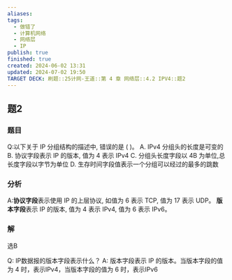 ```yaml
---
aliases: 
tags:
  - 做错了
  - 计算机网络
  - 网络层
  - IP
publish: true
finished: true
created: 2024-06-02 13:31
updated: 2024-07-02 19:50
TARGET DECK: 刷题::25计网-王道::第 4 章 网络层::4.2 IPV4::题2
---
```


## 题2
### 题目
Q:以下关于 IP 分组结构的描述中, 错误的是 ( )。
A. IPv4 分组头的长度是可变的
B. 协议字段表示 IP 的版本, 值为 4 表示 IPv4
C. 分组头长度字段以 4B 为单位,总长度字段以字节为单位
D. 生存时间字段值表示一个分组可以经过的最多的跳数
### 分析
A:**协议字段**表示使用 IP 的上层协议, 如值为 6 表示 TCP, 值为 17 表示 UDP。
**版本字段**表示 IP  的版本, 值为 4 表示 IPv4, 值为 6 表示 IPv6。
### 解
选B 
<!--ID: 1719981463908-->



Q: IP数据报的版本字段表示什么？
A: 版本字段表示 IP 的版本。当版本字段的值为 4 时，表示IPv4，当版本字段的值为 6 时，表示IPv6
<!--ID: 1719981463913-->


